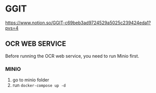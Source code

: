 # GGIT

https://www.notion.so/GGIT-c69beb3ad9724529a5025c239424eda1?pvs=4

## OCR WEB SERVICE
Before running the OCR web service, you need to run Minio first.

### MINIO
1. go to minio folder
2. run `docker-compose up -d`

